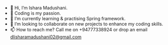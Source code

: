- 👋 Hi, I’m Ishara Madushani.
- 👀 Coding is my passion.
- 🌱 I’m currently learning & practising Spring framework.
- 💞️ I’m looking to collaborate on new projects to enhance my coding skills.
- 📫 How to reach me? Call me on +94777338924 or drop an email dlisharamadushani02@gmail.com

<!---
DLIsharaMadushani/DLIsharaMadushani is a ✨ special ✨ repository because its `README.md` (this file) appears on your GitHub profile.
You can click the Preview link to take a look at your changes.
--->

